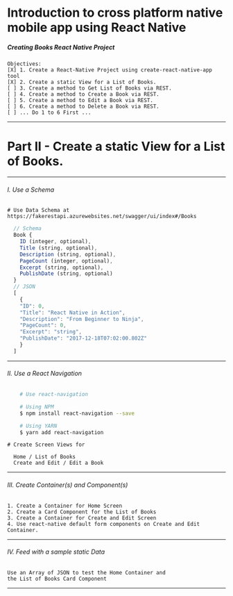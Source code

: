 Introduction to cross platform native mobile app using React Native
===

##### Creating Books React Native Project

    Objectives:
    [X] 1. Create a React-Native Project using create-react-native-app tool
    [X] 2. Create a static View for a List of Books.
    [ ] 3. Create a method to Get List of Books via REST.
    [ ] 4. Create a method to Create a Book via REST.
    [ ] 5. Create a method to Edit a Book via REST.
    [ ] 6. Create a method to Delete a Book via REST.
    [ ] ... Do 1 to 6 First ...

---

Part II - Create a static View for a List of Books.
===
---

###### I. Use a Schema
    # Use Data Schema at
    https://fakerestapi.azurewebsites.net/swagger/ui/index#/Books
```javascript
  // Schema
  Book {
    ID (integer, optional),
    Title (string, optional),
    Description (string, optional),
    PageCount (integer, optional),
    Excerpt (string, optional),
    PublishDate (string, optional)
  }
  // JSON
  [
    {
    "ID": 0,
    "Title": "React Native in Action",
    "Description": "From Beginner to Ninja",
    "PageCount": 0,
    "Excerpt": "string",
    "PublishDate": "2017-12-18T07:02:00.802Z"
    }
  ]
```
---

###### II. Use a React Navigation
```bash
    # Use react-navigation

    # Using NPM
    $ npm install react-navigation --save

    # Using YARN
    $ yarn add react-navigation
```

    # Create Screen Views for

      Home / List of Books
      Create and Edit / Edit a Book

---

###### III. Create Container(s) and Component(s)

    1. Create a Container for Home Screen
    2. Create a Card Component for the List of Books
    3. Create a Container for Create and Edit Screen
    4. Use react-native default form components on Create and Edit Container.

---

###### IV. Feed with a sample static Data
    Use an Array of JSON to test the Home Container and
    the List of Books Card Component

---
